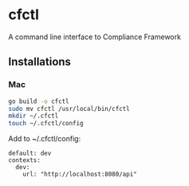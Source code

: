 # cfctl

A command line interface to Compliance Framework


## Installations

### Mac
```bash
go build -o cfctl
sudo mv cfctl /usr/local/bin/cfctl
mkdir ~/.cfctl
touch ~/.cfctl/config
```

Add to ~/.cfctl/config:
```nano
default: dev
contexts:
  dev:
    url: "http://localhost:8080/api"
```


